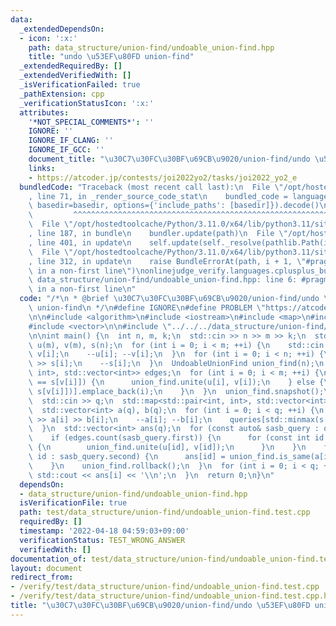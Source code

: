 ```yaml
---
data:
  _extendedDependsOn:
  - icon: ':x:'
    path: data_structure/union-find/undoable_union-find.hpp
    title: "undo \u53EF\u80FD union-find"
  _extendedRequiredBy: []
  _extendedVerifiedWith: []
  _isVerificationFailed: true
  _pathExtension: cpp
  _verificationStatusIcon: ':x:'
  attributes:
    '*NOT_SPECIAL_COMMENTS*': ''
    IGNORE: ''
    IGNORE_IF_CLANG: ''
    IGNORE_IF_GCC: ''
    document_title: "\u30C7\u30FC\u30BF\u69CB\u9020/union-find/undo \u53EF\u80FD union-find"
    links:
    - https://atcoder.jp/contests/joi2022yo2/tasks/joi2022_yo2_e
  bundledCode: "Traceback (most recent call last):\n  File \"/opt/hostedtoolcache/Python/3.11.0/x64/lib/python3.11/site-packages/onlinejudge_verify/documentation/build.py\"\
    , line 71, in _render_source_code_stat\n    bundled_code = language.bundle(stat.path,\
    \ basedir=basedir, options={'include_paths': [basedir]}).decode()\n          \
    \         ^^^^^^^^^^^^^^^^^^^^^^^^^^^^^^^^^^^^^^^^^^^^^^^^^^^^^^^^^^^^^^^^^^^^^^^^^^^^^^^^^\n\
    \  File \"/opt/hostedtoolcache/Python/3.11.0/x64/lib/python3.11/site-packages/onlinejudge_verify/languages/cplusplus.py\"\
    , line 187, in bundle\n    bundler.update(path)\n  File \"/opt/hostedtoolcache/Python/3.11.0/x64/lib/python3.11/site-packages/onlinejudge_verify/languages/cplusplus_bundle.py\"\
    , line 401, in update\n    self.update(self._resolve(pathlib.Path(included), included_from=path))\n\
    \  File \"/opt/hostedtoolcache/Python/3.11.0/x64/lib/python3.11/site-packages/onlinejudge_verify/languages/cplusplus_bundle.py\"\
    , line 312, in update\n    raise BundleErrorAt(path, i + 1, \"#pragma once found\
    \ in a non-first line\")\nonlinejudge_verify.languages.cplusplus_bundle.BundleErrorAt:\
    \ data_structure/union-find/undoable_union-find.hpp: line 6: #pragma once found\
    \ in a non-first line\n"
  code: "/*\n * @brief \u30C7\u30FC\u30BF\u69CB\u9020/union-find/undo \u53EF\u80FD\
    \ union-find\n */\n#define IGNORE\n#define PROBLEM \"https://atcoder.jp/contests/joi2022yo2/tasks/joi2022_yo2_e\"\
    \n\n#include <algorithm>\n#include <iostream>\n#include <map>\n#include <utility>\n\
    #include <vector>\n\n#include \"../../../data_structure/union-find/undoable_union-find.hpp\"\
    \n\nint main() {\n  int n, m, k;\n  std::cin >> n >> m >> k;\n  std::vector<int>\
    \ u(m), v(m), s(n);\n  for (int i = 0; i < m; ++i) {\n    std::cin >> u[i] >>\
    \ v[i];\n    --u[i]; --v[i];\n  }\n  for (int i = 0; i < n; ++i) {\n    std::cin\
    \ >> s[i];\n    --s[i];\n  }\n  UndoableUnionFind union_find(n);\n  std::map<std::pair<int,\
    \ int>, std::vector<int>> edges;\n  for (int i = 0; i < m; ++i) {\n    if (s[u[i]]\
    \ == s[v[i]]) {\n      union_find.unite(u[i], v[i]);\n    } else {\n      edges[std::minmax(s[u[i]],\
    \ s[v[i]])].emplace_back(i);\n    }\n  }\n  union_find.snapshot();\n  int q;\n\
    \  std::cin >> q;\n  std::map<std::pair<int, int>, std::vector<int>> queries;\n\
    \  std::vector<int> a(q), b(q);\n  for (int i = 0; i < q; ++i) {\n    std::cin\
    \ >> a[i] >> b[i];\n    --a[i]; --b[i];\n    queries[std::minmax(s[a[i]], s[b[i]])].emplace_back(i);\n\
    \  }\n  std::vector<int> ans(q);\n  for (const auto& sasb_query : queries) {\n\
    \    if (edges.count(sasb_query.first)) {\n      for (const int id : edges[sasb_query.first])\
    \ {\n        union_find.unite(u[id], v[id]);\n      }\n    }\n    for (const int\
    \ id : sasb_query.second) {\n      ans[id] = union_find.is_same(a[id], b[id]);\n\
    \    }\n    union_find.rollback();\n  }\n  for (int i = 0; i < q; ++i) {\n   \
    \ std::cout << ans[i] << '\\n';\n  }\n  return 0;\n}\n"
  dependsOn:
  - data_structure/union-find/undoable_union-find.hpp
  isVerificationFile: true
  path: test/data_structure/union-find/undoable_union-find.test.cpp
  requiredBy: []
  timestamp: '2022-04-18 04:59:03+09:00'
  verificationStatus: TEST_WRONG_ANSWER
  verifiedWith: []
documentation_of: test/data_structure/union-find/undoable_union-find.test.cpp
layout: document
redirect_from:
- /verify/test/data_structure/union-find/undoable_union-find.test.cpp
- /verify/test/data_structure/union-find/undoable_union-find.test.cpp.html
title: "\u30C7\u30FC\u30BF\u69CB\u9020/union-find/undo \u53EF\u80FD union-find"
---
```

